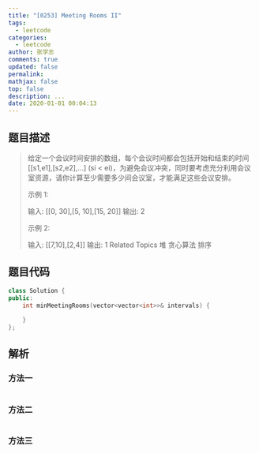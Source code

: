 ```yaml
---
title: "[0253] Meeting Rooms II"
tags:
  - leetcode
categories:
  - leetcode
author: 张学志
comments: true
updated: false
permalink:
mathjax: false
top: false
description: ...
date: 2020-01-01 00:04:13
---
```


## 题目描述

> 给定一个会议时间安排的数组，每个会议时间都会包括开始和结束的时间 [[s1,e1],[s2,e2],...] (si < ei)，为避免会议冲突，同时要考虑充分利用会议室资源，请你计算至少需要多少间会议室，才能满足这些会议安排。 
> 
> 示例 1: 
> 
> 输入: [[0, 30],[5, 10],[15, 20]]
> 输出: 2 
> 
> 示例 2: 
> 
> 输入: [[7,10],[2,4]]
> 输出: 1 
> Related Topics 堆 贪心算法 排序

## 题目代码

```cpp
class Solution {
public:
    int minMeetingRooms(vector<vector<int>>& intervals) {
        
    }
};
```

## 解析

### 方法一

```cpp

```

### 方法二

```cpp

```

### 方法三

```cpp

```

